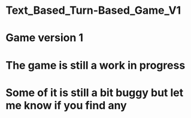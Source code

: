 # Text_Based_Turn-Based_Game_V1
# Game version 1

# The game is still a work in progress
# Some of it is still a bit buggy but let me know if you find any
